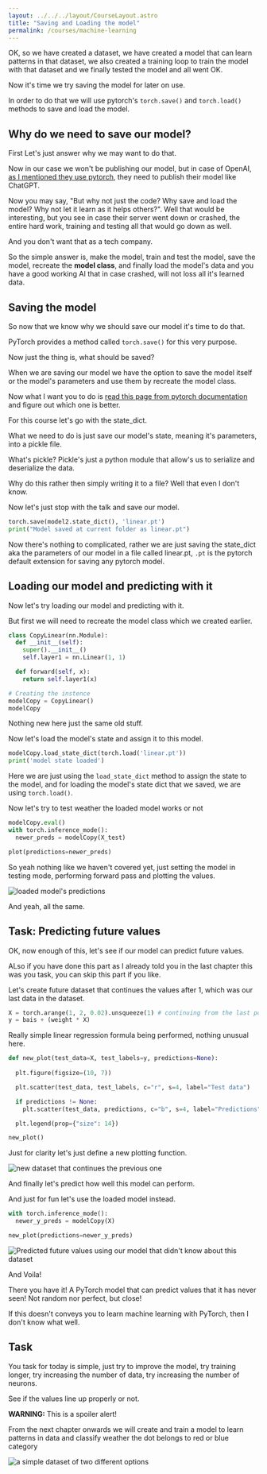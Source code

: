 ```yaml
---
layout: ../../../layout/CourseLayout.astro
title: "Saving and Loading the model"
permalink: /courses/machine-learning
---
```


OK, so we have created a dataset, we have created a model that can learn patterns in that dataset, we also created a training loop to train the model with that dataset and we finally tested the model and all went OK.

Now it's time we try saving the model for later on use.

In order to do that we will use pytorch's `torch.save()` and `torch.load()` methods to save and load the model.

## Why do we need to save our model?

First Let's just answer why we may want to do that.

Now in our case we won't be publishing our model, but in case of OpenAI, <a href="" class="text-blue-600 hover:text-blue-400 hover:underline">as I mentioned they use pytorch</a>, they need to publish their model like ChatGPT.

Now you may say, "But why not just the code? Why save and load the model? Why not let it learn as it helps others?". Well that would be interesting, but you see in case their server went down or crashed, the entire hard work, training and testing all that would go down as well.

And you don't want that as a tech company.

So the simple answer is, make the model, train and  test the model, save the model, recreate the **model class**, and finally load the model's data and you have a good working AI that in case crashed, will not loss all it's learned data.

## Saving the model
So now that we know why we should save our model it's time to do that.

PyTorch provides a method called `torch.save()` for this very purpose.

Now just the thing is, what should be saved?

When we are saving our model we have the option to save the model itself or the model's parameters and use them by recreate the model class.

Now what I want you to do is <a href="" class="text-blue-600 hover:text-blue-400 hover:underline">read this page from pytorch documentation</a> and figure out which one is better.

For this course let's go with the state_dict.

What we need to do is just save our model's state, meaning it's parameters, into a pickle file.

What's pickle? Pickle's just a python module that allow's us to serialize and deserialize the data.

Why do this rather then simply writing it to a file? Well that even I don't know.

Now let's just stop with the talk and save our model.

```python
torch.save(model2.state_dict(), 'linear.pt')
print("Model saved at current folder as linear.pt")
```

Now there's nothing to complicated, rather we are just saving the state_dict aka the parameters of our model in a file called linear.pt, `.pt` is the pytorch default extension for saving any pytorch model.

## Loading our model and predicting with it

Now let's try loading our model and predicting with it.

But first we will need to recreate the model class which we created earlier.

```python
class CopyLinear(nn.Module):
  def __init__(self):
    super().__init__()
    self.layer1 = nn.Linear(1, 1)

  def forward(self, x):
    return self.layer1(x)

# Creating the instence
modelCopy = CopyLinear()
modelCopy
```

Nothing new here just the same old stuff. 

Now let's load the model's state and assign it to this model.

```python
modelCopy.load_state_dict(torch.load('linear.pt'))
print('model state loaded')
```

Here we are just using the `load_state_dict` method to assign the state to the model, and for loading the model's state dict that we saved, we are using `torch.load()`.

Now let's try to test weather the loaded model works or not

```python
modelCopy.eval()
with torch.inference_mode():
  newer_preds = modelCopy(X_test)

plot(predictions=newer_preds)
```

So yeah nothing like we haven't covered yet, just setting the model in testing mode, performing forward pass and plotting the values.

![loaded model's predictions](https://github.com/EzpieCo/PyTorch-Crash-Course/assets/104765117/fb8cded4-2054-4e9f-83cf-387ca1775c91)

And yeah, all the same.

## Task: Predicting future values

OK, now enough of this, let's see if our model can predict future values.

ALso if you have done this part as I already told you in the last chapter this was you task, you can skip this part if you like.

Let's create future dataset that continues the values after 1, which was our last data in the dataset.

```python
X = torch.arange(1, 2, 0.02).unsqueeze(1) # continuing from the last point till 2
y = bais + (weight * X)
```

Really simple linear regression formula being performed, nothing unusual here.

```python
def new_plot(test_data=X, test_labels=y, predictions=None):
  
  plt.figure(figsize=(10, 7))

  plt.scatter(test_data, test_labels, c="r", s=4, label="Test data")

  if predictions != None:
    plt.scatter(test_data, predictions, c="b", s=4, label="Predictions")

  plt.legend(prop={"size": 14})

new_plot()
```

Just for clarity let's just define a new plotting function.

![new dataset that continues the previous one](https://github.com/EzpieCo/ezpie/assets/104765117/12bf0410-3f94-449a-9ce8-59d800a15d86)

And finally let's predict how well this model can perform.

And just for fun let's use the loaded model instead.

```python
with torch.inference_mode():
  newer_y_preds = modelCopy(X)

new_plot(predictions=newer_y_preds)
```

![Predicted future values using our model that didn't know about this dataset](https://github.com/EzpieCo/ezpie/assets/104765117/4d8b699f-618f-4a63-88b8-a8b4664afaef)

And Voila!

There you have it! A PyTorch model that can predict values that it has never seen! Not random nor perfect, but close!

If this doesn't conveys you to learn machine learning with PyTorch, then I don't know what well.

## Task

You task for today is simple, just try to improve the model, try training longer, try increasing the number of data, try increasing the number of neurons.

See if the values line up properly or not.

<p class="bg-red-500 text-white p-2 rounded-lg">
    <b>WARNING:</b>
    This is a spoiler alert!
</p>

From the next chapter onwards we will create and train a model to learn patterns in data and classify weather the dot belongs to red or blue category

![a simple dataset of two different options](https://github.com/EzpieCo/ezpie/assets/104765117/6c79b26a-a65e-46b1-8fbd-015a192b36a0)